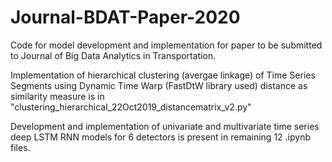 # Journal-BDAT-Paper-2020 #
Code for model development and implementation for paper to be submitted to Journal of Big Data Analytics in Transportation.

Implementation of hierarchical clustering (avergae linkage) of Time Series Segments using Dynamic Time Warp (FastDtW library used) distance as similarity measure is in "clustering_hierarchical_22Oct2019_distancematrix_v2.py"

Development and implementation of univariate and multivariate time series deep LSTM RNN models for 6 detectors is present in remaining 12 .ipynb files. 


